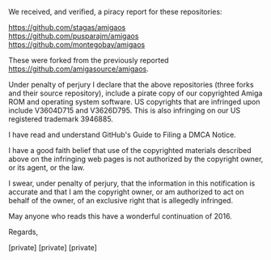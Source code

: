 We received, and verified, a piracy report for these repositories:

https://github.com/stagas/amigaos  
https://github.com/pusparajm/amigaos  
https://github.com/montegobay/amigaos  

These were forked from the previously reported https://github.com/amigasource/amigaos.

Under penalty of perjury I declare that the above repositories (three forks and their source repository), include a pirate copy of our copyrighted Amiga ROM and operating system software. US copyrights that are infringed upon include V3604D715 and V3626D795. This is also infringing on our US registered trademark 3946885.

I have read and understand GitHub's Guide to Filing a DMCA Notice.

I have a good faith belief that use of the copyrighted materials described above on the infringing web pages is not authorized by the copyright owner, or its agent, or the law.

I swear, under penalty of perjury, that the information in this notification is accurate and that I am the copyright owner, or am authorized to act on behalf of the owner, of an exclusive right that is allegedly infringed.

May anyone who reads this have a wonderful continuation of 2016.

Regards,

[private]
[private]
[private]
